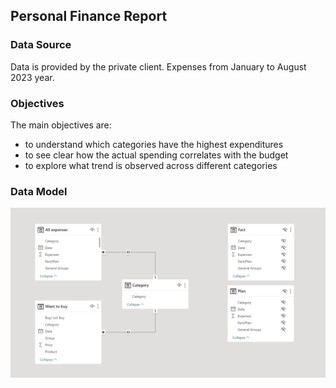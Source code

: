 ## Personal Finance Report

### Data Source
Data is provided by the private client. Expenses from January to August 2023 year.

### Objectives
The main objectives are:
* to understand which categories have the highest expenditures
* to see clear how the actual spending correlates with the budget
* to explore what trend is observed across different categories

### Data Model

<img width="620" alt="DataModel" src="https://github.com/dariasmirnovawork/BI_Portfolio/blob/main/Finance_Report_2023/01%20Data%20Model.png">

